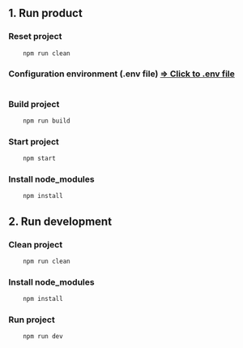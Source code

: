 ## 1. Run product
### Reset project
``` sh
    npm run clean
```

### Configuration environment (.env file) [ => Click to .env file](.env)
#

### Build project
``` sh
    npm run build
```

### Start project
``` sh
    npm start
```

### Install node_modules
``` sh
    npm install
```

## 2. Run development
### Clean project
``` sh
    npm run clean
```

### Install node_modules
``` sh
    npm install
```

### Run project
``` sh
    npm run dev
```